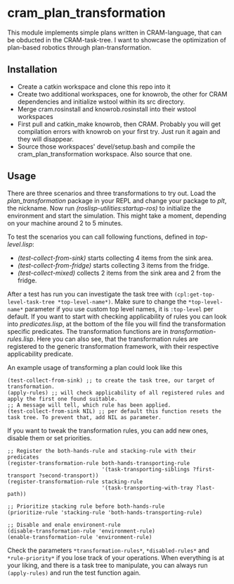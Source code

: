 # cram_plan_transformation
This module implements simple plans written in CRAM-language, that can be obducted in the CRAM-task-tree. I want to showcase the optimization of plan-based robotics through plan-transformation.

## Installation

* Create a catkin workspace and clone this repo into it
* Create two additional workspaces, one for knowrob, the other for CRAM dependencies 
and initialize wstool within its src directory.
* Merge cram.rosinstall and knowrob.rosinstall into their wstool workspaces
* First pull and catkin_make knowrob, then CRAM. Probably you will get compilation errors with knowrob on your first try.
Just run it again and they will disappear.
* Source those workspaces' devel/setup.bash and compile the cram_plan_transformation workspace. Also source that one.

## Usage

There are three scenarios and three transformations to try out. Load the *plan_transformation* package in your REPL and change your package to *plt*, the nickname. Now run *(roslisp-utilities:startup-ros)* to initialize the environment and start the simulation. This might take a moment, depending on your machine around 2 to 5 minutes.

To test the scenarios you can call following functions, defined in  *top-level.lisp*:
* *(test-collect-from-sink)* starts collecting 4 items from the sink area.
* *(test-collect-from-fridge)* starts collecting 3 items from the fridge.
* *(test-collect-mixed)* collects 2 items from the sink area and 2 from the fridge.

After a test has run you can investigate the task tree with `(cpl:get-top-level-task-tree *top-level-name*)`. Make sure to change the `*top-level-name*` parameter if you use custom top level names, it is `:top-level` per default. If you want to start with checking applicability of rules you can look into *predicates.lisp*, at the bottom of the file you will find the transformation specific predicates. The transformation functions are in *transformation-rules.lisp*. Here you can also see, that the transformation rules are registered to the generic transformation framework, with their respective applicability predicate.

An example usage of transforming a plan could look like this
```
(test-collect-from-sink) ;; to create the task tree, our target of transformation.
(apply-rules) ;; will check applicability of all registered rules and apply the first one found suitable.
;; A message will tell, which rule has been applied.
(test-collect-from-sink NIL) ;; per default this function resets the task tree. To prevent that, add NIL as parameter.
```
If you want to tweak the transformation rules, you can add new ones, disable them or set priorities.
```
;; Register the both-hands-rule and stacking-rule with their predicates
(register-transformation-rule both-hands-transporting-rule
                              '(task-transporting-siblings ?first-transport ?second-transport))
(register-transformation-rule stacking-rule
                              '(task-transporting-with-tray ?last-path))

;; Prioritize stacking rule before both-hands-rule
(prioritize-rule 'stacking-rule 'both-hands-transporting-rule)

;; Disable and enale environent-rule
(disable-transformation-rule 'environment-rule)
(enable-transformation-rule 'environment-rule)
```

Check the parameters `*transformation-rules*`, `*disabled-rules*` and `*rule-priority*` if you lose track of your operations. When everything is at your liking, and there is a task tree to manipulate, you can always run `(apply-rules)` and run the test function again.
